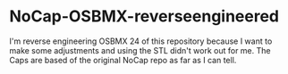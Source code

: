 # NoCap-OSBMX-reverseengineered
I'm reverse engineering OSBMX 24 of this repository because I want to make some adjustments and using the STL didn't work out for me.
The Caps are based of the original NoCap repo as far as I can tell.